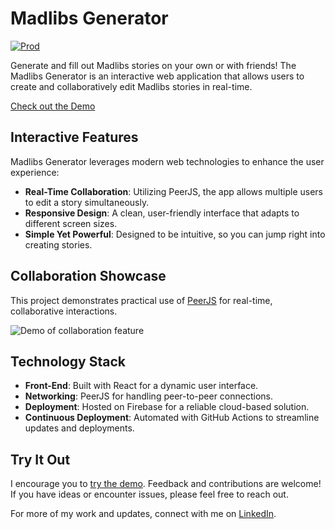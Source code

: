# Madlibs Generator

[![Prod](https://github.com/2ajoyce/madlibs-generator/actions/workflows/firebase-hosting-merge.yml/badge.svg)](https://madlibs.2ajoyce.com)

Generate and fill out Madlibs stories on your own or with friends! The Madlibs Generator is an interactive web application that allows users to create and collaboratively edit Madlibs stories in real-time.

[Check out the Demo](https://madlibs.2ajoyce.com)

## Interactive Features

Madlibs Generator leverages modern web technologies to enhance the user experience:

-   **Real-Time Collaboration**: Utilizing PeerJS, the app allows multiple users to edit a story simultaneously.
-   **Responsive Design**: A clean, user-friendly interface that adapts to different screen sizes.
-   **Simple Yet Powerful**: Designed to be intuitive, so you can jump right into creating stories.

## Collaboration Showcase

This project demonstrates practical use of [PeerJS](https://peerjs.com/) for real-time, collaborative interactions.

![Demo of collaboration feature](/demos/2023-12-22.gif)

## Technology Stack

-   **Front-End**: Built with React for a dynamic user interface.
-   **Networking**: PeerJS for handling peer-to-peer connections.
-   **Deployment**: Hosted on Firebase for a reliable cloud-based solution.
-   **Continuous Deployment**: Automated with GitHub Actions to streamline updates and deployments.

## Try It Out

I encourage you to [try the demo](https://madlibs.2ajoyce.com). Feedback and contributions are welcome! If you have ideas or encounter issues, please feel free to reach out.

For more of my work and updates, connect with me on [LinkedIn](www.linkedin.com/in/2ajoyce).
